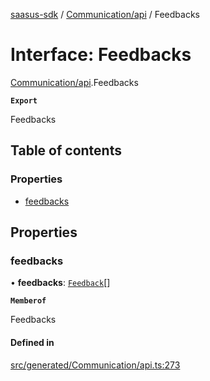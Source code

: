 [saasus-sdk](../README.md) / [Communication/api](../modules/Communication_api.md) / Feedbacks

# Interface: Feedbacks

[Communication/api](../modules/Communication_api.md).Feedbacks

**`Export`**

Feedbacks

## Table of contents

### Properties

- [feedbacks](Communication_api.Feedbacks.md#feedbacks)

## Properties

### feedbacks

• **feedbacks**: [`Feedback`](Communication_api.Feedback.md)[]

**`Memberof`**

Feedbacks

#### Defined in

[src/generated/Communication/api.ts:273](https://github.com/saasus-platform/saasus-sdk-javascript/blob/09ef427/src/generated/Communication/api.ts#L273)
